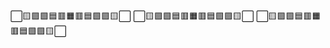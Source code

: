  ⬜🟨🟪🟩🟦🟥🟧🟥🟦🟩🟪🟨⬜  ⬜🟨🟪🟩🟦🟥🟧🟥🟦🟩🟪🟨⬜  ⬜🟨🟪🟩🟦🟥🟧🟥🟦🟩🟪🟨⬜

<!--
**lightlead/lightlead** is a ✨ _special_ ✨ repository because its `README.md` (this file) appears on your GitHub profile.

Here are some ideas to get you started:

- 🔭 I’m currently working on ...
- 🌱 I’m currently learning ...
- 👯 I’m looking to collaborate on ...
- 🤔 I’m looking for help with ...
- 💬 Ask me about ...
- 📫 How to reach me: ...
- 😄 Pronouns: ...
- ⚡ Fun fact: ...
-->
